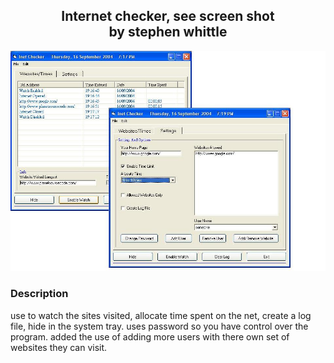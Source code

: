 ﻿<div align="center">

## Internet checker, see screen shot<br/>by stephen whittle

<img src="PIC2004916183791065.JPG">
</div>

### Description

use to watch the sites visited, allocate time spent on the net, create a log file, hide in the system tray. uses password so you have control over the program. added the use of adding more users with there own set of websites they can visit.

